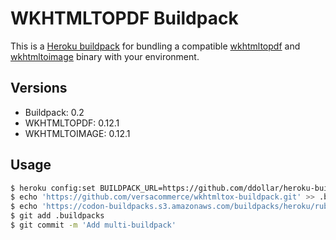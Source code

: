 # WKHTMLTOPDF Buildpack

This is a [Heroku buildpack][0] for bundling a compatible [wkhtmltopdf][1] and [wkhtmltoimage][1] binary with your environment.

## Versions

* Buildpack:   0.2
* WKHTMLTOPDF: 0.12.1
* WKHTMLTOIMAGE: 0.12.1

## Usage

```bash
$ heroku config:set BUILDPACK_URL=https://github.com/ddollar/heroku-buildpack-multi.git
$ echo 'https://github.com/versacommerce/wkhtmltox-buildpack.git' >> .buildpacks
$ echo 'https://codon-buildpacks.s3.amazonaws.com/buildpacks/heroku/ruby.tgz' >> .buildpacks
$ git add .buildpacks
$ git commit -m 'Add multi-buildpack'
```

[0]: http://devcenter.heroku.com/articles/buildpacks
[1]: http://wkhtmltopdf.org
